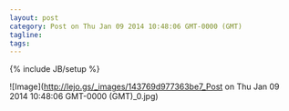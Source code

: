 ```yaml
---
layout: post
category: Post on Thu Jan 09 2014 10:48:06 GMT-0000 (GMT)
tagline: 
tags: 
---
```

{% include JB/setup %}



 ![Image](http://lejo.gs/_images/143769d977363be7_Post on Thu Jan 09 2014 10:48:06 GMT-0000 (GMT)_0.jpg)